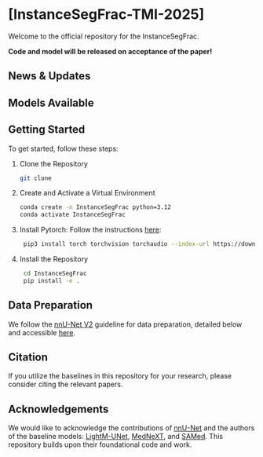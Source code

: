 # [InstanceSegFrac-TMI-2025]
Welcome to the official repository for the InstanceSegFrac.

**Code and model will be released on acceptance of the paper!**

## News & Updates

## Models Available

## Getting Started
To get started, follow these steps:

1. Clone the Repository
   ```bash
   git clone 
   ```
2. Create and Activate a Virtual Environment
    ```bash
    conda create -n InstanceSegFrac python=3.12
    conda activate InstanceSegFrac
   ```
3. Install Pytorch: Follow the instructions [here](https://pytorch.org/get-started/locally/):
   ```bash
    pip3 install torch torchvision torchaudio --index-url https://download.pytorch.org/whl/cu118
   ```
5. Install the Repository 
   ```bash 
    cd InstanceSegFrac
    pip install -e .
   ```

## Data Preparation
We follow the [nnU-Net V2](https://github.com/MIC-DKFZ/nnUNet?tab=readme-ov-file) guideline for data preparation, detailed below and accessible [here](https://github.com/MIC-DKFZ/nnUNet/blob/master/documentation/dataset_format.md).


## Citation
If you utilize the baselines in this repository for your research, please consider citing the relevant papers.


## Acknowledgements

We would like to acknowledge the contributions of [nnU-Net](https://github.com/MIC-DKFZ/nnUNet) and the authors of the baseline models: [LightM-UNet](https://github.com/mrblankness/lightm-unet), [MedNeXT](https://github.com/MIC-DKFZ/MedNeXt), and [SAMed](https://github.com/hitachinsk/SAMed). This repository builds upon their foundational code and work.

